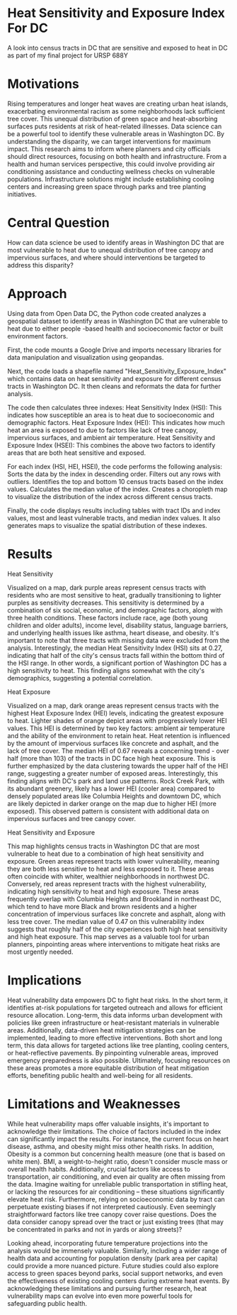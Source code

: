 # Heat Sensitivity and Exposure Index For DC
A look into census tracts in DC that are sensitive and exposed to heat in DC as part of my final project for URSP 688Y

# Motivations
Rising temperatures and longer heat waves are creating urban heat islands, exacerbating environmental racism as some neighborhoods lack sufficient tree cover. This unequal distribution of green space and heat-absorbing surfaces puts residents at risk of heat-related illnesses. Data science can be a powerful tool to identify these vulnerable areas in Washington DC. By understanding the disparity, we can target interventions for maximum impact. This research aims to inform where planners and city officials should direct resources, focusing on both health and infrastructure. From a health and human services perspective, this could involve providing air conditioning assistance and conducting wellness checks on vulnerable populations. Infrastructure solutions might include establishing cooling centers and increasing green space through parks and tree planting initiatives.

# Central Question
How can data science be used to identify areas in Washington DC that are most vulnerable to heat due to unequal distribution of tree canopy and impervious surfaces, and where should interventions be  targeted to address this disparity?

# Approach
Using data from Open Data DC, the Python code created analyzes a geospatial dataset to identify areas in Washington DC that are vulnerable to heat due to either people -based health and socioeconomic factor or built environment factors.

First, the code mounts a Google Drive and imports necessary libraries for data manipulation and visualization using geopandas.

Next, the code loads a shapefile named "Heat_Sensitivity_Exposure_Index" which contains data on heat sensitivity and exposure for different census tracts in Washington DC. It then cleans and reformats the data for further analysis.

The code then calculates three indexes:
  Heat Sensitivity Index (HSI): This indicates how susceptible an area is to heat due to socioeconomic and demographic factors.
  Heat Exposure Index (HEI): This indicates how much heat an area is exposed to due to factors like lack of tree canopy, impervious surfaces, and ambient air temperature.
  Heat Sensitivity and Exposure Index (HSEI): This combines the above two factors to identify areas that are both heat sensitive and exposed.

For each index (HSI, HEI, HSEI), the code performs the following analysis:
  Sorts the data by the index in descending order.
  Filters out any rows with outliers.
  Identifies the top and bottom 10 census tracts based on the index values.
  Calculates the median value of the index.
  Creates a choropleth map to visualize the distribution of the index across different census tracts.

Finally, the code displays results including tables with tract IDs and index values, most and least vulnerable tracts, and median index values. It also generates maps to visualize the spatial distribution of these indexes.

# Results
Heat Sensitivity

Visualized on a map, dark purple areas represent census tracts with residents who are most sensitive to heat, gradually transitioning to lighter purples as sensitivity decreases. This sensitivity is determined by a combination of six social, economic, and demographic factors, along with three health conditions. These factors include race, age (both young children and older adults), income level, disability status, language barriers, and underlying health issues like asthma, heart disease, and obesity. It's important to note that three tracts with missing data were excluded from the analysis.
Interestingly, the median Heat Sensitivity Index (HSI) sits at 0.27, indicating that half of the city's census tracts fall within the bottom third of the HSI range. In other words, a significant portion of Washington DC has a high sensitivity to heat. This finding aligns somewhat with the city's demographics, suggesting a potential correlation.

Heat Exposure

Visualized on a map, dark orange areas represent census tracts with the highest Heat Exposure Index (HEI) levels, indicating the greatest exposure to heat. Lighter shades of orange depict areas with progressively lower HEI values. This HEI is determined by two key factors: ambient air temperature and the ability of the environment to retain heat. Heat retention is influenced by the amount of impervious surfaces like concrete and asphalt, and the lack of tree cover.
The median HEI of 0.67 reveals a concerning trend - over half (more than 103) of the tracts in DC face high heat exposure. This is further emphasized by the data clustering towards the upper half of the HEI range, suggesting a greater number of exposed areas. Interestingly, this finding aligns with DC's park and land use patterns. Rock Creek Park, with its abundant greenery, likely has a lower HEI (cooler area) compared to densely populated areas like Columbia Heights and downtown DC, which are likely depicted in darker orange on the map due to higher HEI (more exposed). This observed pattern is consistent with additional data on impervious surfaces and tree canopy cover.

Heat Sensitivity and Exposure

This map highlights census tracts in Washington DC that are most vulnerable to heat due to a combination of high heat sensitivity and exposure. Green areas represent tracts with lower vulnerability, meaning they are both less sensitive to heat and less exposed to it.  These areas often coincide with whiter, wealthier neighborhoods in northwest DC. Conversely, red areas represent tracts with the highest vulnerability, indicating high sensitivity to heat and high exposure. These areas frequently overlap with Columbia Heights and Brookland in northeast DC, which tend to have more Black and brown residents and a higher concentration of impervious surfaces like concrete and asphalt, along with less tree cover. The median value of 0.47 on this vulnerability index suggests that roughly half of the city experiences both high heat sensitivity and high heat exposure. This map serves as a valuable tool for urban planners, pinpointing areas where interventions to mitigate heat risks are most urgently needed.

# Implications

Heat vulnerability data empowers DC to fight heat risks. In the short term, it identifies at-risk populations for targeted outreach and allows for efficient resource allocation. Long-term, this data informs urban development with policies like green infrastructure or heat-resistant materials in vulnerable areas. Additionally, data-driven heat mitigation strategies can be implemented, leading to more effective interventions. Both short and long term, this data allows for targeted actions like tree planting, cooling centers, or heat-reflective pavements. By pinpointing vulnerable areas, improved emergency preparedness is also possible. Ultimately, focusing resources on these areas promotes a more equitable distribution of heat mitigation efforts, benefiting public health and well-being for all residents.

# Limitations and Weaknesses

While heat vulnerability maps offer valuable insights, it's important to acknowledge their limitations. The choice of factors included in the index can significantly impact the results. For instance, the current focus on heart disease, asthma, and obesity might miss other health risks. In addition, Obesity is a common but concerning health measure (one that is based on white men). BMI, a weight-to-height ratio, doesn't consider muscle mass or overall health habits. Additionally, crucial factors like access to transportation, air conditioning, and even air quality are often missing from the data. Imagine waiting for unreliable public transportation in stifling heat, or lacking the resources for air conditioning – these situations significantly elevate heat risk. Furthermore, relying on socioeconomic data by tract can perpetuate existing biases if not interpreted cautiously.  Even seemingly straightforward factors like tree canopy cover raise questions. Does the data consider canopy spread over the tract or just existing trees (that may be concentrated in parks and not in yards or along streets)?

Looking ahead, incorporating future temperature projections into the analysis would be immensely valuable.  Similarly, including a wider range of health data and accounting for population density (park area per capita) could provide a more nuanced picture.  Future studies could also explore access to green spaces beyond parks, social support networks, and even the effectiveness of existing cooling centers during extreme heat events.  By acknowledging these limitations and pursuing further research, heat vulnerability maps can evolve into even more powerful tools for safeguarding public health.

